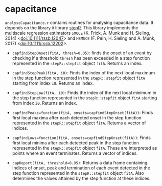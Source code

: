# capacitance

`analyseCapacitance.r` contains routines for analysing capacitance
data. It depends on the library `R` library
[stepR](https://cran.r-project.org/web/packages/stepR/index.html). This
library implements the multiscale regression estimators `SMUCE`
(K. Frick, A. Munk and H. Sieling, 2014)
<[doi:10.1111/rssb.12047](https://doi.org/10.1111%2Frssb.12047)> and
`HSMUCE` (F. Pein, H. Sieling and A. Munk, 2017)
<[doi:10.1111/rssb.12202](https://doi.org/10.1111%2Frssb.12202)>.

- `capfindStepOnset(fitA, thresh=0.05)`: finds the onset of an event
  by checking if a threshold `thresh` has been exceeded in a step
  function represented in the `stepR::stepfit` object `fitA`. Returns
  an index.

- `capfindStepPeak(fitA, i0)`: Finds the index of the next local
  maximum in the step function represented in the `stepR::stepfit`
  object `fitA` starting from index `i0`. Returns an index.

- `capfindStepLow(fitA, i0)`: Finds the index of the next local
  minimum in the step function represented in the `stepR::stepfit`
  object `fitA` starting from index `i0`. Returns an index.

- `capfindPeaks=function(fitA, onsets=capfindStepOnset(fitA))`: Finds
  first local maxima after each detected onset in the step function
  represented in the `stepR::stepfit` object `fitA`. Returns a vector
  of indices.

- `capfindLows=function(fitA, onsets=capfindStepOnset(fitA))`: Finds
  first local minima after each detected peak in the step function
  represented in the `stepR::stepfit` object `fitA`. These are
  interpreted as points where an event terminates. Returns a vector of
  indices.

- `capReport(fitA, threshold=0.05)`: Returns a data frame containing
  indices of onset, peak and termination of each event detected in the
  step function represented in the `stepR::stepfit` object
  `fitA`. Also determines the values attained by the step function at these
  indices. 
